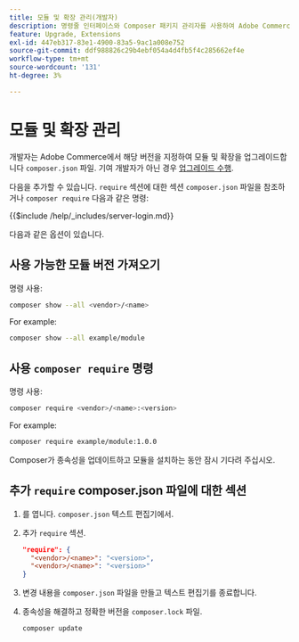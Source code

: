 ```yaml
---
title: 모듈 및 확장 관리(개발자)
description: 명령줄 인터페이스와 Composer 패키지 관리자를 사용하여 Adobe Commerce 모듈 및 확장을 관리합니다.
feature: Upgrade, Extensions
exl-id: 447eb317-83e1-4900-83a5-9ac1a008e752
source-git-commit: ddf988826c29b4ebf054a4d4fb5f4c285662ef4e
workflow-type: tm+mt
source-wordcount: '131'
ht-degree: 3%

---
```


# 모듈 및 확장 관리

개발자는 Adobe Commerce에서 해당 버전을 지정하여 모듈 및 확장을 업그레이드합니다 `composer.json` 파일. 기여 개발자가 아닌 경우 [업그레이드 수행](../implementation/perform-upgrade.md).

다음을 추가할 수 있습니다. `require` 섹션에 대한 섹션 `composer.json` 파일을 참조하거나 `composer require` 다음과 같은 명령:

{{$include /help/_includes/server-login.md}}

다음과 같은 옵션이 있습니다.

## 사용 가능한 모듈 버전 가져오기

명령 사용:

```bash
composer show --all <vendor>/<name>
```

For example:

```bash
composer show --all example/module
```

## 사용 `composer require` 명령

명령 사용:

```bash
composer require <vendor>/<name>:<version>
```

For example:

```bash
composer require example/module:1.0.0
```

Composer가 종속성을 업데이트하고 모듈을 설치하는 동안 잠시 기다려 주십시오.

## 추가 `require` composer.json 파일에 대한 섹션

1. 를 엽니다. `composer.json` 텍스트 편집기에서.

1. 추가 `require` 섹션.

   ```json
   "require": {
     "<vendor>/<name>": "<version>",
     "<vendor>/<name>": "<version>"
   }
   ```

1. 변경 내용을 `composer.json` 파일을 만들고 텍스트 편집기를 종료합니다.

1. 종속성을 해결하고 정확한 버전을 `composer.lock` 파일.

   ```bash
   composer update
   ```
